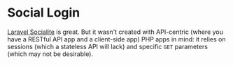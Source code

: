 # Social Login

[Laravel Socialite](https://github.com/laravel/socialite) is great. But it wasn't created with API-centric (where you have a RESTful API app and a client-side app) PHP apps in mind: it relies on sessions (which a stateless API will lack) and specific `GET` parameters (which may not be desirable).


